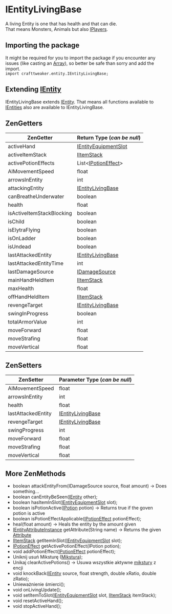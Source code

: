 # IEntityLivingBase

A living Entity is one that has health and that can die.  
That means Monsters, Animals but also [IPlayers](/Vanilla/Players/IPlayer/).

## Importing the package

It might be required for you to import the package if you encounter any issues (like casting an [Array](/AdvancedFunctions/Arrays_and_Loops/)), so better be safe than sorry and add the import.  
`import crafttweaker.entity.IEntityLivingBase;`

## Extending [IEntity](/Vanilla/Entities/IEntity/)

IEntityLivingBase extends [IEntity](/Vanilla/Entities/IEntity/). That means all functions available to [IEntities](/Vanilla/Entities/IEntity/) also are available to IEntityLivingBase.

## ZenGetters

| ZenGetter                 | Return Type (*can be null*)                                     |
| ------------------------- | --------------------------------------------------------------- |
| activeHand                | [IEntityEquipmentSlot](/Vanilla/Entities/IEntityEquipmentSlot/) |
| activeItemStack           | [IItemStack](/Vanilla/Items/IItemStack/)                        |
| activePotionEffects       | List<[IPotionEffect](/Vanilla/Potions/IPotionEffect/)>          |
| AIMovementSpeed           | float                                                           |
| arrowsInEntity            | int                                                             |
| attackingEntity           | [IEntityLivingBase](/Vanilla/Entities/IEntityLivingBase/)       |
| canBreatheUnderwater      | boolean                                                         |
| health                    | float                                                           |
| isActiveItemStackBlocking | boolean                                                         |
| isChild                   | boolean                                                         |
| isElytraFlying            | boolean                                                         |
| isOnLadder                | boolean                                                         |
| isUndead                  | boolean                                                         |
| lastAttackedEntity        | [IEntityLivingBase](/Vanilla/Entities/IEntityLivingBase/)       |
| lastAttackedEntityTime    | int                                                             |
| lastDamageSource          | [IDamageSource](/Vanilla/Damage/IDamageSource/)                 |
| mainHandHeldItem          | [IItemStack](/Vanilla/Items/IItemStack/)                        |
| maxHealth                 | float                                                           |
| offHandHeldItem           | [IItemStack](/Vanilla/Items/IItemStack/)                        |
| revengeTarget             | [IEntityLivingBase](/Vanilla/Entities/IEntityLivingBase/)       |
| swingInProgress           | boolean                                                         |
| totalArmorValue           | int                                                             |
| moveForward               | float                                                           |
| moveStrafing              | float                                                           |
| moveVertical              | float                                                           |

## ZenSetters

| ZenSetter          | Parameter Type (*can be null*)                            |
| ------------------ | --------------------------------------------------------- |
| AIMovementSpeed    | float                                                     |
| arrowsInEntity     | int                                                       |
| health             | float                                                     |
| lastAttackedEntity | [IEntityLivingBase](/Vanilla/Entities/IEntityLivingBase/) |
| revengeTarget      | [IEntityLivingBase](/Vanilla/Entities/IEntityLivingBase/) |
| swingProgress      | int                                                       |
| moveForward        | float                                                     |
| moveStrafing       | float                                                     |
| moveVertical       | float                                                     |

## More ZenMethods

- boolean attackEntityFrom(IDamageSource source, float amount) → Does something...
- boolean canEntityBeSeen([IEntity](/Vanilla/Entities/IEntity/) other);
- boolean hasItemInSlot([IEntityEquipmentSlot](/Vanilla/Entities/IEntityEquipmentSlot/) slot);
- boolean isPotionActive([IPotion](/Vanilla/Potions/IPotion/) potion) → Returns true if the goven potion is active
- boolean isPotionEffectApplicable([IPotionEffect](/Vanilla/Potions/IPotionEffect/) potionEffect);
- heal(float amount) → Heals the entity by the amount given
- [IEntityAttributeInstance](/Vanilla/Entities/Attributes/IEntityAttributeInstance/) getAttribute(String name) → Returns the given [Attribute](/Vanilla/Entities/Attributes/IEntityAttributeInstance/)
- [IItemStack](/Vanilla/Items/IItemStack/) getItemInSlot([IEntityEquipmentSlot](/Vanilla/Entities/IEntityEquipmentSlot/) slot);
- [IPotionEffect](/Vanilla/Potions/IPotionEffect/) getActivePotionEffect(IPotion potion);
- void addPotionEffect([IPotionEffect](/Vanilla/Potions/IPotionEffect/) potionEffect);
- Uniknij usuń Miksturę ([Mikstura](/Vanilla/Potions/IPotion/));
- Unikaj clearActivePotions() → Usuwa wszystkie aktywne [mikstury](/Vanilla/Potions/IPotion/) z encji
- void knockBack([IEntity](/Vanilla/Entities/IEntity/) source, float strength, double xRatio, double zRatio);
- Unieważnienie śmierci();
- void onLivingUpdate();
- void setItemToSlot([IEntityEquipmentSlot](/Vanilla/Entities/IEntityEquipmentSlot/) slot, [IItemStack](/Vanilla/Items/IItemStack/) itemStack);
- void resetActiveHand();
- void stopActiveHand();
